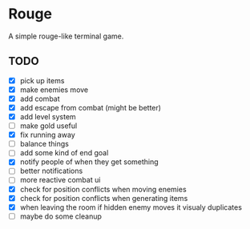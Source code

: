 # Rouge
A simple rouge-like terminal game.

## TODO
- [x] pick up items
- [x] make enemies move
- [x] add combat
- [x] add escape from combat (might be better)
- [x] add level system
- [ ] make gold useful
- [x] fix running away
- [ ] balance things
- [ ] add some kind of end goal
- [x] notify people of when they get something
- [ ] better notifications
- [ ] more reactive combat ui
- [x] check for position conflicts when moving enemies
- [x] check for position conflicts when generating items
- [x] when leaving the room if hidden enemy moves it visualy duplicates
- [ ] maybe do some cleanup
